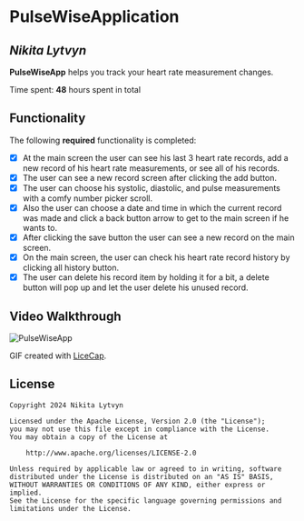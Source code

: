 # PulseWiseApplication

## *Nikita Lytvyn*

**PulseWiseApp** helps you track your heart rate measurement changes.

Time spent: **48** hours spent in total

## Functionality 

The following **required** functionality is completed:

* [x] At the main screen the user can see his last 3 heart rate records, add a new record of his heart rate measurements, or see all of his records.
* [x] The user can see a new record screen after clicking the add button.
* [x] The user can choose his systolic, diastolic, and pulse measurements with a comfy number picker scroll.
* [x] Also the user can choose a date and time in which the current record was made and click a back button arrow to get to the main screen if he wants to.
* [x] After clicking the save button the user can see a new record on the main screen.
* [x] On the main screen, the user can check his heart rate record history by clicking all history button.
* [x] The user can delete his record item by holding it for a bit, a delete button will pop up and let the user delete his unused record.

## Video Walkthrough


![PulseWiseApp](https://github.com/litvinnik1/PulseWiseApplication/assets/113119709/2710823f-5a86-45b2-abba-40666cb269dd)


GIF created with [LiceCap](http://www.cockos.com/licecap/).

## License

    Copyright 2024 Nikita Lytvyn

    Licensed under the Apache License, Version 2.0 (the "License");
    you may not use this file except in compliance with the License.
    You may obtain a copy of the License at

        http://www.apache.org/licenses/LICENSE-2.0

    Unless required by applicable law or agreed to in writing, software
    distributed under the License is distributed on an "AS IS" BASIS,
    WITHOUT WARRANTIES OR CONDITIONS OF ANY KIND, either express or implied.
    See the License for the specific language governing permissions and
    limitations under the License.
